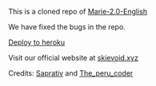 This is a cloned repo of [Marie-2.0-English](https://github.com/TGExplore/Marie-2.0-English#marie-20-english)

We have fixed the bugs in the repo.

[Deploy to heroku](https://heroku.com/deploy?template=https://github.com/Skievoid/skievoidmanagerbot.git)

Visit our official website at [skievoid.xyz](http://skievoid.xyz/)

Credits: [Saprativ](http://t.me/saprativ004) and [The_peru_coder](http://t.me/The_Peru_Coder)





